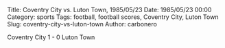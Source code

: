 Title: Coventry City vs. Luton Town, 1985/05/23
Date: 1985/05/23 00:00
Category: sports
Tags: football, football scores, Coventry City, Luton Town
Slug: coventry-city-vs-luton-town
Author: carbonero


Coventry City 1 - 0 Luton Town

